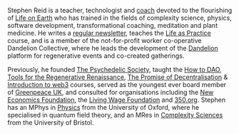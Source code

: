 Stephen Reid is a teacher, technologist and [coach](https://stephenreid.net/coaching) devoted to the flourishing of [Life on Earth](https://www.macleans.ca/society/science/infographic-charting-the-worlds-sixth-mass-exinction/) who has trained in the fields of complexity science, physics, software development, transformational coaching, meditation and plant medicine. He writes a [regular newsletter](https://stephenreid.substack.com/), teaches the [Life as Practice](https://dandelion.earth/events/62cea5c3c7a7960010781eb3) course, and is a member of the not-for-profit worker co-operative Dandelion Collective, where he leads the development of the [Dandelion](https://dandelion.earth/) platform for regenerative events and co-created gatherings.

Previously, he founded [The Psychedelic Society](https://psychedelicsociety.org.uk/), taught the [How to DAO](https://docs.google.com/document/d/1jxbb3YkrjAT1TUe6W2yCFUAsXUhdVt5JYoJwmMfykoQ/edit), [Tools for the Regenerative Renaissance](https://dandelion.earth/events/5fd23eae6824a9000d43006e), [The Promise of Decentralisation](https://dandelion.earth/events/605f1caeed084e000d44e844) & [Introduction to web3](https://dandelion.earth/events/623c3fccf9cf930011212aa1) courses, served as the youngest ever board member of [Greenpeace UK](https://www.greenpeace.org.uk/), and consulted for organisations including the [New Economics Foundation](https://neweconomics.org/), the [Living Wage Foundation](https://www.livingwage.org.uk/) and [350.org](https://350.org/). Stephen has an MPhys in [Physics](https://www2.physics.ox.ac.uk/) from the University of Oxford, where he specialised in quantum field theory, and an MRes in [Complexity Sciences](http://www.bristol.ac.uk/bccs/) from the University of Bristol.
